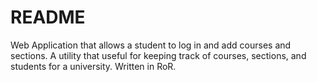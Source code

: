 # README

Web Application that allows a student to log in and add courses and sections. A utility that useful for keeping track of courses, sections, and students for a university. Written in RoR.
